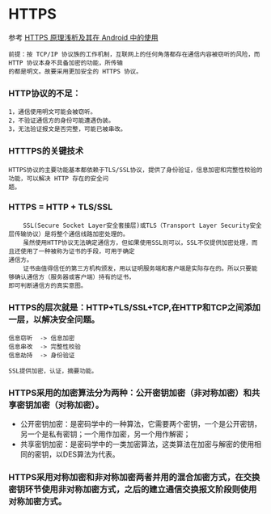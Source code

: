 # HTTPS
 参考 [HTTPS 原理浅析及其在 Android 中的使用](https://mp.weixin.qq.com/s/-qqr8iB_VgAcDkD6_rewfg)

	前提：按 TCP/IP 协议族的工作机制，互联网上的任何角落都存在通信内容被窃听的风险，而 HTTP 协议本身不具备加密的功能，所传输
	的都是明文。故要采用更加安全的 HTTPS 协议。

### HTTP协议的不足：
	1，通信使用明文可能会被窃听。
	2，不验证通信方的身份可能遭遇伪装。
	3，无法验证报文是否完整，可能已被串改。

### HTTTPS的关键技术
	HTTPS协议的主要功能基本都依赖于TLS/SSL协议，提供了身份验证，信息加密和完整性校验的功能，可以解决 HTTP 存在的安全问
	题。


### HTTPS = HTTP + TLS/SSL
		SSL(Secure Socket Layer安全套接层)或TLS（Transport Layer Security安全层传输协议）是将整个通信线路加密处理的。
		虽然使用HTTP协议无法确定通信方，但如果使用SSL则可以，SSL不仅提供加密处理，而且还使用了一种被称为证书的手段，可用于确定
	通信方。
		证书由值得信任的第三方机构颁发，用以证明服务端和客户端是实际存在的。所以只要能够确认通信方（服务器或客户端）持有的证书，
	即可判断通信方的真实意图。

### HTTPS的层次就是：HTTP+TLS/SSL+TCP,在HTTP和TCP之间添加一层，以解决安全问题。
	信息窃听  -> 信息加密
	信息串改  -> 完整性校验
	信息劫持  -> 身份验证

	SSL提供加密，认证，摘要功能。

### HTTPS采用的加密算法分为两种：公开密钥加密（非对称加密）和共享密钥加密（对称加密）。
- 公开密钥加密：是密码学中的一种算法，它需要两个密钥，一个是公开密钥，另一个是私有密钥；一个用作加密，另一个用作解密；
- 共享密钥加密：是密码学中的一类加密算法，这类算法在加密与解密的使用相同的密钥，以DES算法为代表。


### HTTPS采用对称加密和非对称加密两者并用的混合加密方式，在交换密钥环节使用非对称加密方式，之后的建立通信交换报文阶段则使用对称加密方式。